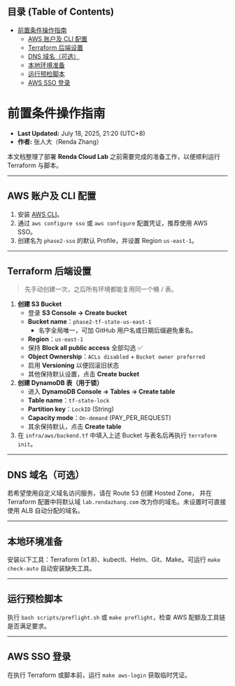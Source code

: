 <!-- START doctoc generated TOC please keep comment here to allow auto update -->
<!-- DON'T EDIT THIS SECTION, INSTEAD RE-RUN doctoc TO UPDATE -->
## 目录 (Table of Contents)

- [前置条件操作指南](#%E5%89%8D%E7%BD%AE%E6%9D%A1%E4%BB%B6%E6%93%8D%E4%BD%9C%E6%8C%87%E5%8D%97)
  - [AWS 账户及 CLI 配置](#aws-%E8%B4%A6%E6%88%B7%E5%8F%8A-cli-%E9%85%8D%E7%BD%AE)
  - [Terraform 后端设置](#terraform-%E5%90%8E%E7%AB%AF%E8%AE%BE%E7%BD%AE)
  - [DNS 域名（可选）](#dns-%E5%9F%9F%E5%90%8D%E5%8F%AF%E9%80%89)
  - [本地环境准备](#%E6%9C%AC%E5%9C%B0%E7%8E%AF%E5%A2%83%E5%87%86%E5%A4%87)
  - [运行预检脚本](#%E8%BF%90%E8%A1%8C%E9%A2%84%E6%A3%80%E8%84%9A%E6%9C%AC)
  - [AWS SSO 登录](#aws-sso-%E7%99%BB%E5%BD%95)

<!-- END doctoc generated TOC please keep comment here to allow auto update -->

# 前置条件操作指南

- **Last Updated:** July 18, 2025, 21:20 (UTC+8)
- **作者:** 张人大（Renda Zhang）

本文档整理了部署 **Renda Cloud Lab** 之前需要完成的准备工作，以便顺利运行 Terraform 与脚本。

---

## AWS 账户及 CLI 配置

1. 安装 [AWS CLI](https://docs.aws.amazon.com/cli/latest/userguide/getting-started-install.html)。
2. 通过 `aws configure sso` 或 `aws configure` 配置凭证，推荐使用 AWS SSO。
3. 创建名为 `phase2-sso` 的默认 Profile，并设置 Region `us-east-1`。

---

## Terraform 后端设置

> 先手动创建一次，之后所有环境都能复用同一个桶 / 表。

1. **创建 S3 Bucket**
   - 登录 **S3 Console → Create bucket**
   - **Bucket name**：`phase2-tf-state-us-east-1`
     * 名字全局唯一，可加 GitHub 用户名或日期后缀避免重名。
   - **Region**：`us-east-1`
   - 保持 **Block all public access** 全部勾选 ✅
   - **Object Ownership**：`ACLs disabled` + `Bucket owner preferred`
   - 启用 **Versioning** 以便回滚旧状态
   - 其他保持默认设置，点击 **Create bucket**
2. **创建 DynamoDB 表（用于锁）**
   - 进入 **DynamoDB Console → Tables → Create table**
   - **Table name**：`tf-state-lock`
   - **Partition key**：`LockID` (String)
   - **Capacity mode**：`On-demand` (PAY_PER_REQUEST)
   - 其余保持默认，点击 **Create table**
3. 在 `infra/aws/backend.tf` 中填入上述 Bucket 与表名后再执行 `terraform init`。

---

## DNS 域名（可选）

若希望使用自定义域名访问服务，请在 Route 53 创建 Hosted Zone，
并在 Terraform 配置中将默认域 `lab.rendazhang.com` 改为你的域名。未设置时可直接使用 ALB 自动分配的域名。

---

## 本地环境准备

安装以下工具：Terraform (≥1.8)、kubectl、Helm、Git、Make。可运行 `make check-auto` 自动安装缺失工具。

---

## 运行预检脚本

执行 `bash scripts/preflight.sh` 或 `make preflight`，检查 AWS 配额及工具链是否满足要求。

---

## AWS SSO 登录

在执行 Terraform 或脚本前，运行 `make aws-login` 获取临时凭证。
